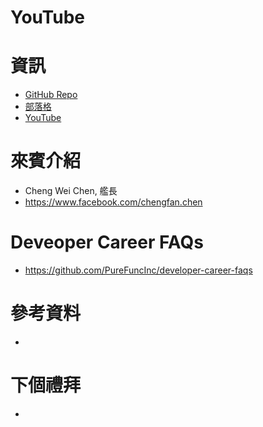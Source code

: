 # YouTube

# 資訊
* [GitHub Repo](https://github.com/PureFuncInc/purefunc-cafe)
* [部落格](https://purefunc.net/articles/pure-func-cafe)
* [YouTube](https://www.youtube.com/watch?v=N5GzZfXg5z0)

# 來賓介紹
* Cheng Wei Chen, 艦長
* https://www.facebook.com/chengfan.chen

# Deveoper Career FAQs
* https://github.com/PureFuncInc/developer-career-faqs

# 參考資料
*

# 下個禮拜
* 
